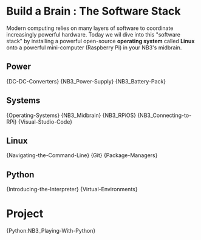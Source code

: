 # Build a Brain : The Software Stack
Modern computing relies on many layers of software to coordinate increasingly powerful hardware. Today we wil dive into this "software stack" by installing a powerful open-source **operating system** called **Linux** onto a powerful mini-computer (Raspberry Pi) in your NB3's midbrain.

## Power
{DC-DC-Converters}
{NB3_Power-Supply}
{NB3_Battery-Pack}

## Systems
{Operating-Systems}
{NB3_Midbrain}
{NB3_RPiOS}
{NB3_Connecting-to-RPi}
{Visual-Studio-Code}

## Linux
{Navigating-the-Command-Line}
{Git}
{Package-Managers}

## Python
{Introducing-the-Interpreter}
{Virtual-Environments}

# Project
{Python:NB3_Playing-With-Python}